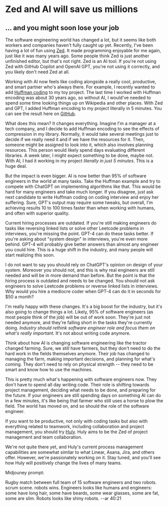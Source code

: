 # Zed and AI will save us millions

## ... and you might soon lose your job

The software engineering world has changed a lot, but it seems like both workers and companies haven't fully caught up yet. Recently, I've been having a lot of fun using [Zed](https://zed.dev/). It made programming enjoyable for me again, just like it was many years ago. Some people think Zed is just another unfinished editor, but that's not right. Zed is an AI tool. If you're not using Zed with GitHub Copilot and OpenAI GPT, you're not using it correctly, and you likely don't need Zed at all.

Working with AI now feels like coding alongside a really cool, productive, and smart partner who's always there. For example, I recently wanted to add [Huffman coding](https://en.wikipedia.org/wiki/Huffman_coding) to my toy project. The last time I worked with Huffman encoding was about 30 years ago, so without AI, I would've needed to spend some time looking things up on Wikipedia and other places. With Zed and GPT, I added Huffman encoding to my project literally in 5 minutes. You can see the result here on [GitHub](https://github.com/huly-dev/Stille/blob/main/packages/bits/src/huffman.ts).

What does this mean? It changes everything. Imagine I'm a manager at a tech company, and I decide to add Huffman encoding to see the effects of compression in my library. Normally, it would take several meetings just to decide if we really need it and if we have the resources for it. Then, someone might be assigned to look into it, which also involves planning resources. This person would likely spend days evaluating different libraries. A week later, I might expect something to be done, maybe not. With AI, I had it working in my project _literally in just 5 minutes_. This is a huge deal.

But the impact is even bigger. AI is now better than 95% of software engineers in the world at many tasks. Take the Huffman example and try to compete with ChatGPT on implementing algorithms like that. This would be hard for many engineers and take much longer. If you disagree, just ask next candidate to write Huffman coding on coding interview and enjoy her suffering. Sure, GPT's output may require some tweaks, but overall, I'm achieving results 10 to 100 times faster than when working with humans, and often with superior quality.

Current hiring processes are outdated. If you're still making engineers do tasks like reversing linked lists or solve other Leetcode problems in interviews, you're missing the point. GPT-4 can do these tasks better. If you're asking about "system design" in interviews, you're even more behind. GPT-4 will probably give better answers than almost any engineer you could hire. This is a huge shift in the industry, and many people will start realizing this soon.

I do not want to say you should rely on ChatGPT's opinion on design of your system. Moreover you should not, and this is why real engineers are still needed and will be in more demand than before. But the point is that the hiring process is outdated and needs to be changed. You should not ask engineers to solve Leetcode problems or reverse linked lists in interviews. Why would you hire a mediocre coder when GPT-4 can do it in seconds for $50 a month?

I'm really happy with these changes. It's a big boost for the industry, but it's also going to change things a lot. Likely, 95% of software engineers (as most people think of the job) will be out of work soon. They're just not needed anymore, and they're falling short in the tasks they're currently doing. _Industry should rethink software engineer role and focus them on what's really important._ It's not about writing code anymore.

Think about how AI is changing software engineering like the tractor changed farming. Sure, we still have farmers, but they don't need to do the hard work in the fields themselves anymore. Their job has changed to managing the farm, making important decisions, and planning for what's coming. They don't need to rely on physical strength -- they need to be smart and know how to use the machines.

This is pretty much what's happening with software engineers now. They don't have to spend all day writing code. Their role is shifting towards project management, deciding what needs to be done, and preparing for the future. If your engineers are still spending days on something AI can do in a few minutes, it's like being that farmer who still uses a horse to plow the field. The world has moved on, and so should the role of the software engineer.

If you want to be productive, not only with coding tasks but also with everything related to teamwork, including collaboration and project management, you should try [Huly](https://huly.io). Huly aims to be the Zed of project management and team collaboration.

We're not quite there yet, and Huly's current process management capabilities are somewhat similar to what Linear, Asana, Jira, and others offer. However, we're passionately working on it. Stay tuned, and you'll see how Huly will positively change the lives of many teams.

Midjouney prompt:

Rugby match between full team of 15 software engineers and two robots. scrum scene. robots wins. Engineers looks like humans and engineers: some have long hair, some have beards, some wear glasses, some are fat, some are slim. Robots looks like shiny robots. --ar 40:21
